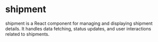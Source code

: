 # shipment
shipment  is a React component for managing and displaying shipment details. It handles data fetching, status updates, and user interactions related to shipments.
